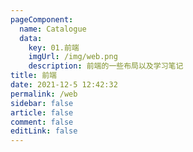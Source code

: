 ```yaml
---
pageComponent: 
  name: Catalogue
  data: 
    key: 01.前端
    imgUrl: /img/web.png
    description: 前端的一些布局以及学习笔记
title: 前端
date: 2021-12-5 12:42:32
permalink: /web
sidebar: false
article: false
comment: false
editLink: false
---
```


